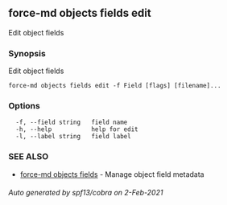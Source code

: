 ## force-md objects fields edit

Edit object fields

### Synopsis

Edit object fields

```
force-md objects fields edit -f Field [flags] [filename]...
```

### Options

```
  -f, --field string   field name
  -h, --help           help for edit
  -l, --label string   field label
```

### SEE ALSO

* [force-md objects fields](force-md_objects_fields.md)	 - Manage object field metadata

###### Auto generated by spf13/cobra on 2-Feb-2021
